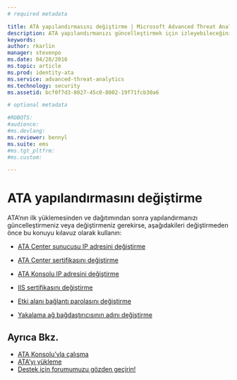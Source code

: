 ```yaml
---
# required metadata

title: ATA yapılandırmasını değiştirme | Microsoft Advanced Threat Analytics
description: ATA yapılandırmanızı güncelleştirmek için izleyebileceğiniz yolların listesini sağlar.
keywords:
author: rkarlin
manager: stevenpo
ms.date: 04/28/2016
ms.topic: article
ms.prod: identity-ata
ms.service: advanced-threat-analytics
ms.technology: security
ms.assetid: bcf0f7d3-8027-45c0-8002-19f71fcb30a6

# optional metadata

#ROBOTS:
#audience:
#ms.devlang:
ms.reviewer: bennyl
ms.suite: ems
#ms.tgt_pltfrm:
#ms.custom:

---
```


# ATA yapılandırmasını değiştirme

ATA’nın ilk yüklemesinden ve dağıtımından sonra yapılandırmanızı güncelleştirmeniz veya değiştirmeniz gerekirse, aşağıdakileri değiştirmeden önce bu konuyu kılavuz olarak kullanın:

-   [ATA Center sunucusu IP adresini değiştirme](modifying-ata-config-centerip.md)

-   [ATA Center sertifikasını değiştirme](modifying-ata-config-centercert.md)

-   [ATA Konsolu IP adresini değiştirme](modifying-ata-config-consoleip.md)

-   [IIS sertifikasını değiştirme](modifying-ata-config-iiscert.md)

-   [Etki alanı bağlantı parolasını değiştirme](modifying-ata-config-dcpassword.md)

-   [Yakalama ağ bağdaştırıcısının adını değiştirme](modifying-ata-config-nicname.md)

## Ayrıca Bkz.
- [ATA Konsolu’yla çalışma](/advanced-threat-analytics/understand-explore/working-with-ata-console)
- [ATA’yı yükleme](install-ata.md)
- [Destek için forumumuzu gözden geçirin!](https://social.technet.microsoft.com/Forums/security/en-US/home?forum=mata)


<!--HONumber=Apr16_HO4-->


